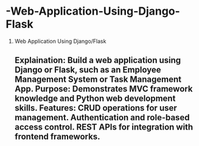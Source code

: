 # -Web-Application-Using-Django-Flask
1. Web Application Using Django/Flask

    Explaination: Build a web application using Django or Flask, such as an Employee Management System or Task Management App.
    Purpose: Demonstrates MVC framework knowledge and Python web development skills.
    Features:
        CRUD operations for user management.
        Authentication and role-based access control.
        REST APIs for integration with frontend frameworks.
   ----------------------------------------------------------
